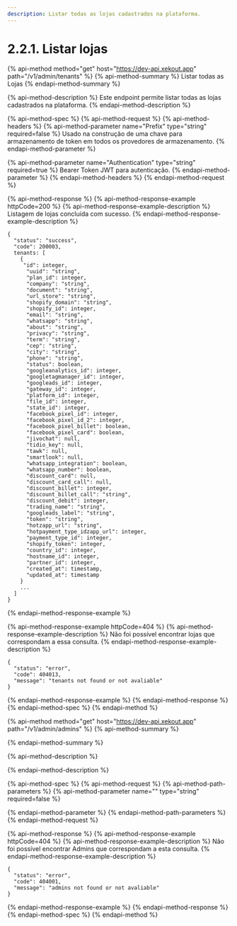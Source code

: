 ```yaml
---
description: Listar todas as lojas cadastrados na plataforma.
---
```


# 2.2.1. Listar lojas

{% api-method method="get" host="https://dev-api.xekout.app" path="/v1/admin/tenants" %}
{% api-method-summary %}
Listar todas as Lojas
{% endapi-method-summary %}

{% api-method-description %}
Este endpoint permite listar todas as lojas cadastrados na plataforma.
{% endapi-method-description %}

{% api-method-spec %}
{% api-method-request %}
{% api-method-headers %}
{% api-method-parameter name="Prefix" type="string" required=false %}
Usado na construção de uma chave para armazenamento de token em todos os provedores de armazenamento.
{% endapi-method-parameter %}

{% api-method-parameter name="Authentication" type="string" required=true %}
Bearer Token JWT para autenticação.
{% endapi-method-parameter %}
{% endapi-method-headers %}
{% endapi-method-request %}

{% api-method-response %}
{% api-method-response-example httpCode=200 %}
{% api-method-response-example-description %}
Listagem de lojas concluída com sucesso.
{% endapi-method-response-example-description %}

```text
{
  "status": "success",
  "code": 200003,
  tenants: [
    {
     "id": integer,
      "uuid": "string",
      "plan_id": integer,
      "company": "string",
      "document": "string",
      "url_store": "string",
      "shopify_domain": "string",
      "shopify_id": integer,
      "email": "string",
      "whatsapp": "string",
      "about": "string",
      "privacy": "string",
      "term": "string",
      "cep": "string",
      "city": "string",
      "phone": "string",
      "status": boolean,
      "googleanalytics_id": integer,
      "googletagmanager_id": integer,
      "googleads_id": integer,
      "gateway_id": integer,
      "platform_id": integer,
      "file_id": integer,
      "state_id": integer,
      "facebook_pixel_id": integer,
      "facebook_pixel_id_2": integer,
      "facebook_pixel_billet": boolean,
      "facebook_pixel_card": boolean,
      "jivochat": null,
      "tidio_key": null,
      "tawk": null,
      "smartlook": null,
      "whatsapp_integration": boolean,
      "whatsapp_number": boolean,
      "discount_card": null,
      "discount_card_call": null,
      "discount_billet": integer,
      "discount_billet_call": "string",
      "discount_debit": integer,
      "trading_name": "string",
      "googleads_label": "string",
      "token": "string",
      "hotzapp_url": "string",
      "hotpayment_type_idzapp_url": integer,
      "payment_type_id": integer,
      "shopify_token": integer,
      "country_id": integer,
      "hostname_id": integer,
      "partner_id": integer,
      "created_at": timestamp,
      "updated_at": timestamp
    }
    ...
  ]
}
```
{% endapi-method-response-example %}

{% api-method-response-example httpCode=404 %}
{% api-method-response-example-description %}
Não foi possível encontrar lojas que correspondam a essa consulta.
{% endapi-method-response-example-description %}

```text
{
  "status": "error",
  "code": 404013,
  "message": "tenants not found or not avaliable"
}
```
{% endapi-method-response-example %}
{% endapi-method-response %}
{% endapi-method-spec %}
{% endapi-method %}

{% api-method method="get" host="https://dev-api.xekout.app" path="/v1/admin/admins" %}
{% api-method-summary %}

{% endapi-method-summary %}

{% api-method-description %}

{% endapi-method-description %}

{% api-method-spec %}
{% api-method-request %}
{% api-method-path-parameters %}
{% api-method-parameter name="" type="string" required=false %}

{% endapi-method-parameter %}
{% endapi-method-path-parameters %}
{% endapi-method-request %}

{% api-method-response %}
{% api-method-response-example httpCode=404 %}
{% api-method-response-example-description %}
Não foi possível encontrar Admins que correspondam a esta consulta.
{% endapi-method-response-example-description %}

```text
{
  "status": "error",
  "code": 404001,
  "message": "admins not found or not avaliable"
}
```
{% endapi-method-response-example %}
{% endapi-method-response %}
{% endapi-method-spec %}
{% endapi-method %}

